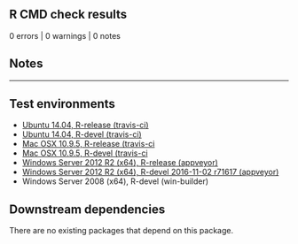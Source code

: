 ## R CMD check results

0 errors | 0 warnings | 0 notes

## Notes

----

## Test environments

* [Ubuntu 14.04, R-release (travis-ci)](https://travis-ci.org/prioritizr/prioritizr/builds)
* [Ubuntu 14.04, R-devel (travis-ci)](https://travis-ci.org/prioritizr/prioritizr/builds)
* [Mac OSX 10.9.5, R-release (travis-ci](https://travis-ci.org/prioritizr/prioritizr/builds)
* [Mac OSX 10.9.5, R-devel (travis-ci](https://travis-ci.org/prioritizr/prioritizr/builds)
* [Windows Server 2012 R2 (x64), R-release (appveyor)](https://ci.appveyor.com/project/jeffreyhanson/prioritizr)
* [Windows Server 2012 R2 (x64), R-devel 2016-11-02 r71617 (appveyor)](https://ci.appveyor.com/project/jeffreyhanson/prioritizr)
* Windows Server 2008 (x64), R-devel (win-builder)


## Downstream dependencies

There are no existing packages that depend on this package.
